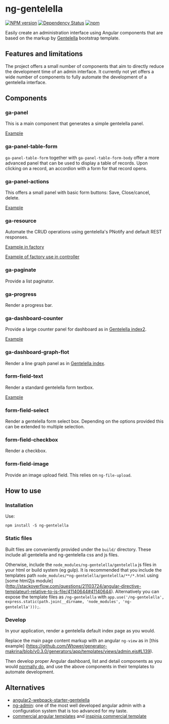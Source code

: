 ng-gentelella
=============

[![NPM version][npm-image]][npm-url] 
[![Dependency Status][daviddm-image]][daviddm-url] 
[![npm](https://img.shields.io/npm/dt/ng-gentelella.svg?maxAge=2592000)](https://www.npmjs.com/package/ng-gentelella)

[npm-image]: https://badge.fury.io/js/ng-gentelella.svg
[npm-url]: https://npmjs.org/package/ng-gentelella
[daviddm-image]: https://david-dm.org/Wtower/ng-gentelella.svg?theme=shields.io
[daviddm-url]: https://david-dm.org/Wtower/ng-gentelella

Easily create an administration interface using Angular components
that are based on the markup by [Gentelella](https://github.com/puikinsh/gentelella)
bootstrap template.

Features and limitations
------------------------

The project offers a small number of components that aim to directly reduce the development time of an
admin interface. It currently not yet offers a wide number of components to fully automate the
development of a gentelella interface.

Components
----------

### ga-panel

This is a main component that generates a simple gentelella panel.

[Example](https://github.com/Wtower/generator-makrina/blob/master/generators/angular-component-list/templates/_object-name_-list.template.html)

### ga-panel-table-form

`ga-panel-table-form` together with `ga-panel-table-form-body` offer a more advanced panel
that can be used to display a table of records. Upon clicking on a record, an accordion with
a form for that record opens.

### ga-panel-actions

This offers a small panel with basic form buttons: Save, Close/cancel, delete.

[Example](https://github.com/Wtower/generator-makrina/blob/master/generators/angular-component-detail/templates/_object-name_-detail.template.html#L19)

### ga-resource

Automate the CRUD operations using gentelella's PNotify and default REST responses.

[Example in factory](https://github.com/Wtower/generator-makrina/blob/master/generators/angular-core-service/templates/_object-name_.service.js)

[Example of factory use in controller](https://github.com/Wtower/generator-makrina/blob/master/generators/angular-component-detail/templates/_object-name_-detail.component.js.ejs#L14)

### ga-paginate

Provide a list paginator.

### ga-progress

Render a progress bar.

### ga-dashboard-counter

Provide a large counter panel for dashboard as in 
[Gentelella index2](https://colorlib.com/polygon/gentelella/index2.html). 

[Example](https://github.com/Wtower/generator-makrina/blob/master/generators/angular-app/templates/dashboard/dashboard.template.html)

### ga-dashboard-graph-flot

Render a line graph panel as in 
[Gentelella index](https://colorlib.com/polygon/gentelella/index.html). 

### form-field-text

Render a standard gentelella form textbox.

[Example](https://github.com/Wtower/generator-makrina/blob/master/generators/angular-component-detail/templates/_object-name_-detail.template.html#L11)

### form-field-select

Render a gentelella form select box. Depending on the options provided this can be extended to multiple selection.

### form-field-checkbox

Render a checkbox.

### form-field-image

Provide an image upload field. This relies on `ng-file-upload`.

How to use
----------

### Installation

Use:

    npm install -S ng-gentelella

### Static files

Built files are conveniently provided under the `build/` directory. These include all gentelella and ng-gentelella
css and js files.

Otherwise, include the `node_modules/ng-gentelella/gentelella` js files in your html or build system (eg gulp).
It is recommended that you include the templates path `node_modules/*ng-gentelella/gentelella/**/*.html` using 
[some html2js module]
(http://stackoverflow.com/questions/21103724/angular-directive-templateurl-relative-to-js-file/41140644#41140644).
Alternatively you can expose the template files as `/ng-gentelella` with
`app.use('/ng-gentelella', express.static(path.join(__dirname, 'node_modules', 'ng-gentelella')));`.

### Develop

In your application, render a gentelella default index page as you would.

Replace the main page content markup with an angular `ng-view` as in [this example]
(https://github.com/Wtower/generator-makrina/blob/v0.3.0/generators/app/templates/views/admin.ejs#L139).

Then develop proper Angular dashboard, list and detail components 
as you would [normally do](https://docs.angularjs.org/tutorial/step_04),
and use the above components in their templates to automate development.

Alternatives
------------

- [angular2-webpack-starter-gentelella](https://github.com/kmkatsma/angular2-webpack-starter-gentelella)
- [ng-admin](https://github.com/marmelab/ng-admin): one of the most well developed angular admin with a
  configuration system that is too advanced for my taste.
- [commercial angular templates](https://colorlib.com/wp/angularjs-admin-templates/) and
  [inspinia commercial template](https://wrapbootstrap.com/theme/inspinia-responsive-admin-theme-WB0R5L90S)
